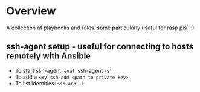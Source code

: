# Overview
A collection of playbooks and roles. some particularly useful for rasp pis :-)

## ssh-agent setup - useful for connecting to hosts remotely with Ansible
- To start ssh-agent: `eval `ssh-agent -s``
- To add a key: `ssh-add <path to private key>`
- To list identities: `ssh-add -l`